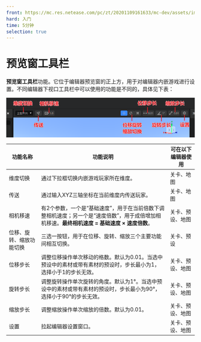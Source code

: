 ```yaml
---
front: https://mc.res.netease.com/pc/zt/20201109161633/mc-dev/assets/img/level001.3939b19d.png
hard: 入门
time: 5分钟
selection: true
---
```


# 预览窗工具栏

**预览窗工具栏**功能。它位于编辑器预览窗的正上方，用于对编辑器内嵌游戏进行设置。不同编辑器下视口工具栏中可以使用的功能是不同的，具体见下表：

![](./images/A5.png)

| 功能名称 | 功能说明 | 可在以下编辑器使用 |
| --- | --- | --- |
| 维度切换 | 通过下拉框切换内嵌游戏玩家所在维度。 | 关卡、地图 |
| 传送 | 通过输入XYZ三轴坐标在当前维度内传送玩家。 | 关卡、地图 |
| 相机移速 | 有2个参数，一个是“基础速度”，用于在当前倍数下调整相机速度；另一个是“速度倍数”，用于成倍增加相机移速。**最终相机速度 = 基础速度 × 速度倍数**。 | 关卡、预设、地图 |
| 位移、旋转、缩放功能切换 | 三选一按钮，用于在位移、旋转、缩放三个主要功能间相互切换。 | 关卡、预设 |
| 位移步长 | 调整位移操作单次移动的格数。默认为0.01。当选中预设中的素材或带有素材的预设时，步长最小为1，选择小于1的步长无效。 | 关卡、预设、地图 |
| 旋转步长 | 调整旋转操作单次旋转的角度。默认为1°。当选中预设中的素材或带有素材的预设时，步长最小为90°，选择小于90°的步长无效。 | 关卡、预设、地图 |
| 缩放步长 | 调整缩放操作单次缩放的倍数。默认为0.01。 | 关卡、预设、地图 |
| 设置 | 拉起编辑器设置窗口。 | 关卡、预设、地图 |